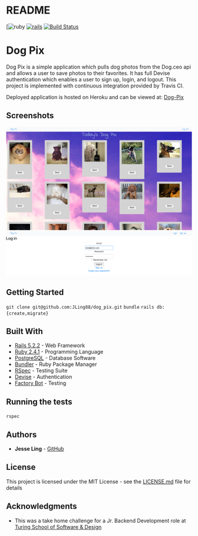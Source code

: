 # README 

[![ruby](https://img.shields.io/badge/Ruby-2.4.1-blue.svg)
[![rails](https://img.shields.io/badge/rails-v5.2.2-orange.svg)](https://rubyonrails.org/)
[![Build Status](https://travis-ci.com/JLing88/dog_pix.svg?branch=master)](https://travis-ci.com/JLing88/dog_pix)

# Dog Pix

Dog Pix is a simple application which pulls dog photos from the Dog.ceo api and allows a user to save photos to their favorites. It has full Devise authentication which enables a user to sign up, login, and logout. This project is implemented with continuous integration provided by Travis CI.

Deployed application is hosted on Heroku and can be viewed at: [Dog-Pix](https://dog-pix.herokuapp.com/)

## Screenshots

![ScreenShot](/Screen%20Shot%202019-01-08%20at%209.04.18%20PM.png)
![ScreenShot](/Screen%20Shot%202019-01-08%20at%209.11.41%20PM.png)

## Getting Started

```git clone git@github.com:JLing88/dog_pix.git```
```bundle```
```rails db:{create,migrate}```

## Built With

* [Rails 5.2.2](https://rubyonrails.org/) - Web Framework
* [Ruby 2.4.1](https://www.ruby-lang.org/en/) - Programming Language
* [PostgreSQL](https://www.postgresql.org/) - Database Software
* [Bundler](https://bundler.io/) - Ruby Package Manager
* [RSpec](http://rspec.info/) - Testing Suite
* [Devise](https://github.com/plataformatec/devise) - Authentication
* [Factory Bot](https://github.com/thoughtbot/factory_bot) - Testing

## Running the tests

```rspec```

## Authors

* **Jesse Ling** - [GitHub](https://github.com/JLing88)

## License

This project is licensed under the MIT License - see the [LICENSE.md](LICENSE.md) file for details

## Acknowledgments

* This was a take home challenge for a Jr. Backend Development role at [Turing School of Software & Design](https://turing.io/)






